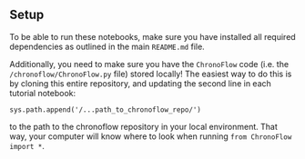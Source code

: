 ## Setup

To be able to run these notebooks, make sure you have installed all required dependencies as outlined in the main `README.md` file.

Additionally, you need to make sure you have the `ChronoFlow` code (i.e. the `/chronoflow/ChronoFlow.py` file) stored locally! The easiest way to do this is by cloning this entire repository, and updating the second line in each tutorial notebook:

```sys.path.append('/...path_to_chronoflow_repo/')```

to the path to the chronoflow repository in your local environment. That way, your computer will know where to look when running ```from ChronoFlow import *```.
